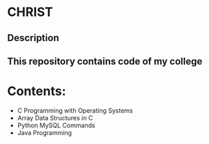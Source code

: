 # CHRIST

## Description
## This repository contains code of my college 

# Contents:

* C Programming with Operating Systems
* Array Data Structures in C
* Python MySQL Commands
* Java Programming

